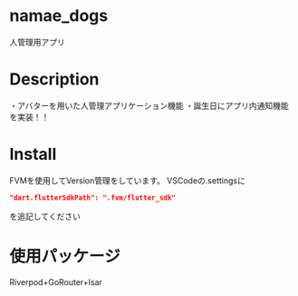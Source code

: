 # namae_dogs
人管理用アプリ

# Description
・アバターを用いた人管理アプリケーション機能
・誕生日にアプリ内通知機能を実装！！

# Install
FVMを使用してVersion管理をしています。
VSCodeの.settingsに
```json
"dart.flutterSdkPath": ".fvm/flutter_sdk"
```
を追記してください

# 使用パッケージ
Riverpod+GoRouter+Isar

